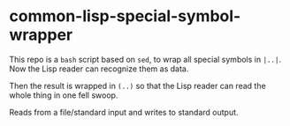 # common-lisp-special-symbol-wrapper

This repo is a <code>bash</code> script based on <code>sed</code>, to wrap
all special symbols in <code>|..|</code>. Now the Lisp reader can recognize them as data.

Then the result is wrapped in <code>(..)</code> so that the Lisp reader can read the whole thing in one fell swoop.

Reads from a file/standard input and writes to standard output.
